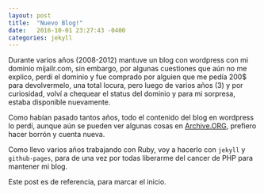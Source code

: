```yaml
---
layout: post
title:  "Nuevo Blog!"
date:   2016-10-01 23:27:43 -0400
categories: jekyll
---
```


Durante varios años (2008-2012) mantuve un blog con wordpress con mi dominio mijailr.com, sin embargo, por algunas cuestiones que aún no me explico, perdí el dominio y fue comprado por alguien que me pedía 200$ para devolvermelo, una total locura, pero luego de varios años (3) y por curiosidad, volví a chequear el status del dominio y para mi sorpresa, estaba disponible nuevamente.

Como habían pasado tantos años, todo el contenido del blog en wordpress lo perdí, aunque aún se pueden ver algunas cosas en [Archive.ORG](http://web.archive.org), prefiero hacer borrón y cuenta nueva.

Como llevo varios años trabajando con Ruby, voy a hacerlo con `jekyll` y `github-pages`, para de una vez por todas liberarme del cancer de PHP para mantener mi blog.

Este post es de referencia, para marcar el inicio.
